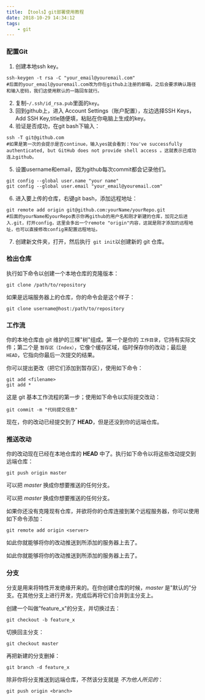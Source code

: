 ```yaml
---
title: 【tools】git部署使用教程
date: 2018-10-29 14:34:12
tags: 
    - git	
---
```


### 配置Git

1. 创建本地ssh key。

```shell
ssh-keygen -t rsa -C "your_email@youremail.com"
#后面的your_email@youremail.com改为你在github上注册的邮箱，之后会要求确认路径和输入密码，我们这使用默认的一路回车就行。
```

2. 复制`~/.ssh/id_rsa.pub`里面的`key`。
3. 回到github上，进入 Account Settings（账户配置），左边选择SSH Keys，Add SSH Key,title随便填，粘贴在你电脑上生成的key。
4. 验证是否成功，在git bash下输入：

```shell
ssh -T git@github.com
#如果是第一次的会提示是否continue，输入yes就会看到：You've successfully authenticated, but GitHub does not provide shell access 。这就表示已成功连上github。 
```

5. 设置username和email，因为github每次commit都会记录他们。

```shell
git config --global user.name "your name"
git config --global user.email "your_email@youremail.com"
```

6. 进入要上传的仓库，右键git bash，添加远程地址：

```shell
git remote add origin git@github.com:yourName/yourRepo.git
#后面的yourName和yourRepo表示你再github的用户名和刚才新建的仓库，加完之后进入.git，打开config，这里会多出一个remote "origin"内容，这就是刚才添加的远程地址，也可以直接修改config来配置远程地址。 
```

7. 创建新文件夹，打开，然后执行` git init`以创建新的 git 仓库。

### 检出仓库

执行如下命令以创建一个本地仓库的克隆版本：

```shell
git clone /path/to/repository 
```

 如果是远端服务器上的仓库，你的命令会是这个样子： 

```shell
git clone username@host:/path/to/repository
```

### 工作流

你的本地仓库由 git 维护的三棵"树"组成。第一个是你的 `工作目录`，它持有实际文件；第二个是 `暂存区（Index）`，它像个缓存区域，临时保存你的改动；最后是 `HEAD`，它指向你最后一次提交的结果。         

你可以提出更改（把它们添加到暂存区），使用如下命令：

```shell
git add <filename>
git add *
```

这是 git 基本工作流程的第一步；使用如下命令以实际提交改动：

```shell
git commit -m "代码提交信息"
```

现在，你的改动已经提交到了 **HEAD**，但是还没到你的远端仓库。         ​      

### 推送改动

你的改动现在已经在本地仓库的 **HEAD** 中了。执行如下命令以将这些改动提交到远端仓库：

```shell
git push origin master
```

可以把 *master* 换成你想要推送的任何分支。

可以把 *master* 换成你想要推送的任何分支。

如果你还没有克隆现有仓库，并欲将你的仓库连接到某个远程服务器，你可以使用如下命令添加：

```shell
git remote add origin <server>
```

 如此你就能够将你的改动推送到所添加的服务器上去了。 

 如此你就能够将你的改动推送到所添加的服务器上去了。 

### 分支

分支是用来将特性开发绝缘开来的。在你创建仓库的时候，*master* 是"默认的"分支。在其他分支上进行开发，完成后再将它们合并到主分支上。 		

创建一个叫做"feature_x"的分支，并切换过去：

```shell
git checkout -b feature_x
```

切换回主分支：

```shell
git checkout master
```

再把新建的分支删掉：

```shell
git branch -d feature_x
```

除非你将分支推送到远端仓库，不然该分支就是 *不为他人所见的*：

```shell
git push origin <branch>
```